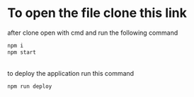 # To open the file clone this link

after clone open with cmd  and run the following command
<br/>

```sh
npm i
npm start
```
<br/>
to deploy the application run this command
<br/>

```sh
npm run deploy
```
